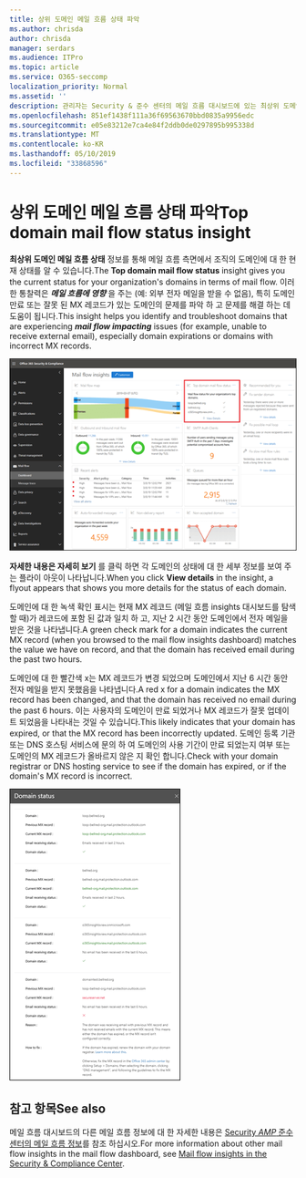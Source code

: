 ```yaml
---
title: 상위 도메인 메일 흐름 상태 파악
ms.author: chrisda
author: chrisda
manager: serdars
ms.audience: ITPro
ms.topic: article
ms.service: O365-seccomp
localization_priority: Normal
ms.assetid: ''
description: 관리자는 Security & 준수 센터의 메일 흐름 대시보드에 있는 최상위 도메인 메일 흐름 상태 정보에 대해 알아볼 수 있습니다.
ms.openlocfilehash: 851ef1438f111a36f69563670bbd0835a9956edc
ms.sourcegitcommit: e05e83212e7ca4e84f2ddb0de0297895b995338d
ms.translationtype: MT
ms.contentlocale: ko-KR
ms.lasthandoff: 05/10/2019
ms.locfileid: "33868596"
---
```

# <a name="top-domain-mail-flow-status-insight"></a><span data-ttu-id="ac0a3-103">상위 도메인 메일 흐름 상태 파악</span><span class="sxs-lookup"><span data-stu-id="ac0a3-103">Top domain mail flow status insight</span></span>

<span data-ttu-id="ac0a3-104">**최상위 도메인 메일 흐름 상태** 정보를 통해 메일 흐름 측면에서 조직의 도메인에 대 한 현재 상태를 알 수 있습니다.</span><span class="sxs-lookup"><span data-stu-id="ac0a3-104">The **Top domain mail flow status** insight gives you the current status for your organization's domains in terms of mail flow.</span></span> <span data-ttu-id="ac0a3-105">이러한 통찰력은 ***메일 흐름에 영향*** 을 주는 (예: 외부 전자 메일을 받을 수 없음), 특히 도메인 만료 또는 잘못 된 MX 레코드가 있는 도메인의 문제를 파악 하 고 문제를 해결 하는 데 도움이 됩니다.</span><span class="sxs-lookup"><span data-stu-id="ac0a3-105">This insight helps you identify and troubleshoot domains that are experiencing ***mail flow impacting*** issues (for example, unable to receive external email), especially domain expirations or domains with incorrect MX records.</span></span>

![보안 & 준수 센터의 메일 흐름 대시보드에서 가장 중요 한 도메인 흐름 상태를 파악 합니다.](media/domain-mail-flow-status-selected.png)

<span data-ttu-id="ac0a3-107">**자세한 내용은 자세히 보기** 를 클릭 하면 각 도메인의 상태에 대 한 세부 정보를 보여 주는 플라이 아웃이 나타납니다.</span><span class="sxs-lookup"><span data-stu-id="ac0a3-107">When you click **View details** in the insight, a flyout appears that shows you more details for the status of each domain.</span></span>

<span data-ttu-id="ac0a3-108">도메인에 대 한 녹색 확인 표시는 현재 MX 레코드 (메일 흐름 insights 대시보드를 탐색할 때)가 레코드에 포함 된 값과 일치 하 고, 지난 2 시간 동안 도메인에서 전자 메일을 받은 것을 나타냅니다.</span><span class="sxs-lookup"><span data-stu-id="ac0a3-108">A green check mark for a domain indicates the current MX record (when you browsed to the mail flow insights dashboard) matches the value we have on record, and that the domain has received email during the past two hours.</span></span>

<span data-ttu-id="ac0a3-109">도메인에 대 한 빨간색 x는 MX 레코드가 변경 되었으며 도메인에서 지난 6 시간 동안 전자 메일을 받지 못했음을 나타냅니다.</span><span class="sxs-lookup"><span data-stu-id="ac0a3-109">A red x for a domain indicates the MX record has been changed, and that the domain has received no email during the past 6 hours.</span></span> <span data-ttu-id="ac0a3-110">이는 사용자의 도메인이 만료 되었거나 MX 레코드가 잘못 업데이트 되었음을 나타내는 것일 수 있습니다.</span><span class="sxs-lookup"><span data-stu-id="ac0a3-110">This likely indicates that your domain has expired, or that the MX record has been incorrectly updated.</span></span> <span data-ttu-id="ac0a3-111">도메인 등록 기관 또는 DNS 호스팅 서비스에 문의 하 여 도메인의 사용 기간이 만료 되었는지 여부 또는 도메인의 MX 레코드가 올바르지 않은 지 확인 합니다.</span><span class="sxs-lookup"><span data-stu-id="ac0a3-111">Check with your domain registrar or DNS hosting service to see if the domain has expired, or if the domain's MX record is incorrect.</span></span>

![최상위 도메인 흐름 상태 이해의 세부 정보 플라이 아웃](media/domain-mail-flow-status-flyout.png)

## <a name="see-also"></a><span data-ttu-id="ac0a3-113">참고 항목</span><span class="sxs-lookup"><span data-stu-id="ac0a3-113">See also</span></span>

<span data-ttu-id="ac0a3-114">메일 흐름 대시보드의 다른 메일 흐름 정보에 대 한 자세한 내용은 [Security _AMP_ 준수 센터의 메일 흐름 정보](mail-flow-insights-v2.md)를 참조 하십시오.</span><span class="sxs-lookup"><span data-stu-id="ac0a3-114">For more information about other mail flow insights in the mail flow dashboard, see [Mail flow insights in the Security & Compliance Center](mail-flow-insights-v2.md).</span></span>

